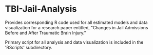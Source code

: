 # TBI-Jail-Analysis
Provides corresponding R code used for all estimated models and data visualization for a research paper entitled, "Changes in Jail Admissions Before and After Traumatic Brain Injury."

Primary script for all analysis and data visualization is included in the 'RScripts' subdirectory.
